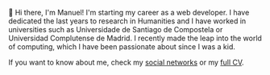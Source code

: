 👋 Hi there, I'm Manuel! I'm starting my career as a web developer. I have dedicated the last years to research in Humanities and I have worked in universities such as Universidade de Santiago de Compostela or Universidad Complutense de Madrid. I recently made the leap into the world of computing, which I have been passionate about since I was a kid.

If you want to know about me, check my [social networks](https://www.linkedin.com/in/manuel-mgn) or my [full CV](https://manuelmgn.github.io/cv/).

<!--
## Skills

- 💠 JavaScript, PHP, Java
- 🐳 Docker
-->

<!--
**manuelmgn/manuelmgn** is a ✨ _special_ ✨ repository because its `README.md` (this file) appears on your GitHub profile.

Here are some ideas to get you started:

- 🔭 I’m currently working on ...
- 🌱 I’m currently learning ...
- 👯 I’m looking to collaborate on ...
- 🤔 I’m looking for help with ...
- 💬 Ask me about ...
- 📫 How to reach me: ...
- 😄 Pronouns: ...
- ⚡ Fun fact: ...

- Programming Languages: Python, JavaScript, etc 
- Web Frameworks: React, Django, etc
- Databases: MySQL, MongoDB
- Tools & Methods: Git, Agile, TDD, etc

-->
